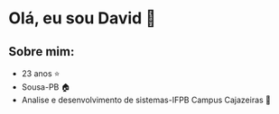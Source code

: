 # Olá, eu sou **David** 👋

## Sobre mim:
* 23 anos ⭐
* Sousa-PB 🏠
* Analise e desenvolvimento de sistemas-IFPB Campus Cajazeiras 📕

